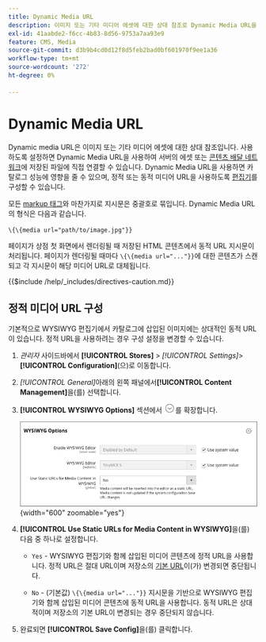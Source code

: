 ```yaml
---
title: Dynamic Media URL
description: 이미지 또는 기타 미디어 에셋에 대한 상대 참조로 Dynamic Media URL을 사용하는 방법에 대해 알아봅니다.
exl-id: 41aabde2-f6cc-4b83-8d56-9753a7aa93e9
feature: CMS, Media
source-git-commit: d3b9b4cd0d12f8d5feb2bad0bf601970f9ee1a36
workflow-type: tm+mt
source-wordcount: '272'
ht-degree: 0%

---
```


# Dynamic Media URL

Dynamic media URL은 이미지 또는 기타 미디어 에셋에 대한 상대 참조입니다. 사용하도록 설정하면 Dynamic Media URL을 사용하여 서버의 에셋 또는 [콘텐츠 배달 네트워크](media-storage-content-delivery-network.md)에 저장된 파일에 직접 연결할 수 있습니다. Dynamic Media URL을 사용하면 카탈로그 성능에 영향을 줄 수 있으며, 정적 또는 동적 미디어 URL을 사용하도록 [편집기](editor.md#configure-the-editor)를 구성할 수 있습니다.

모든 [markup 태그](../systems/markup-tags.md)와 마찬가지로 지시문은 중괄호로 묶입니다. Dynamic Media URL의 형식은 다음과 같습니다.

`\{\{media url="path/to/image.jpg"}}`

페이지가 상점 첫 화면에서 렌더링될 때 저장된 HTML 콘텐츠에서 동적 URL 지시문이 처리됩니다. 페이지가 렌더링될 때마다 `\{\{media url="..."}}`에 대한 콘텐츠가 스캔되고 각 지시문이 해당 미디어 URL로 대체됩니다.

{{$include /help/_includes/directives-caution.md}}

## 정적 미디어 URL 구성

기본적으로 WYSIWYG 편집기에서 카탈로그에 삽입된 이미지에는 상대적인 동적 URL이 있습니다. 정적 URL을 사용하려는 경우 구성 설정을 변경할 수 있습니다.

1. _관리자_ 사이드바에서 **[!UICONTROL Stores]** > _[!UICONTROL Settings]_>**[!UICONTROL Configuration]**(으)로 이동합니다.

1. _[!UICONTROL General]_&#x200B;아래의 왼쪽 패널에서&#x200B;**[!UICONTROL Content Management]**&#x200B;을(를) 선택합니다.

1. **[!UICONTROL WYSIWYG Options]** 섹션에서 ![확장 선택기](../assets/icon-display-expand.png)를 확장합니다.

   ![WYSIWYG 옵션](./assets/content-management-wysiwyg-options.png){width="600" zoomable="yes"}

1. **[!UICONTROL Use Static URLs for Media Content in WYSIWYG]**&#x200B;을(를) 다음 중 하나로 설정합니다.

   - `Yes` - WYSIWYG 편집기와 함께 삽입된 미디어 콘텐츠에 정적 URL을 사용합니다. 정적 URL은 절대 URL이며 저장소의 [기본 URL](../stores-purchase/store-urls.md)이(가) 변경되면 중단됩니다.

   - `No` - (기본값) `\{\{media url="..."}}` 지시문을 기반으로 WYSIWYG 편집기와 함께 삽입된 미디어 콘텐츠에 동적 URL을 사용합니다. 동적 URL은 상대적이며 저장소의 기본 URL이 변경되는 경우 중단되지 않습니다.

1. 완료되면 **[!UICONTROL Save Config]**&#x200B;을(를) 클릭합니다.
